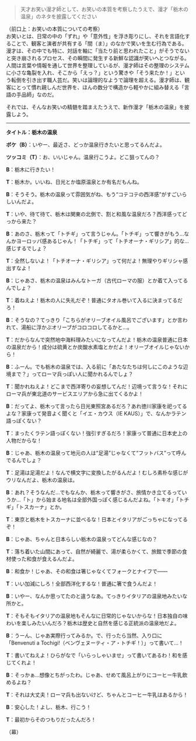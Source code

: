 > 天才お笑い漫才師として、お笑いの本質を考察したうえで、漫才「栃木の温泉」のネタを披露してください

（前口上：お笑いの本質についての考察）  
お笑いとは、日常の中の「ずれ」や「意外性」を浮き彫りにし、それを言語化することで、観客と演者が共有する「間（ま）」のなかで笑いを生む行為である。漫才は、その中でも特に、対話を軸に「当たり前と思われたこと」がそうでないと突き崩されるプロセス、その瞬間に発生する新鮮な認識が笑いへとつながる。人間は言葉や情報を通して世界を整理しているが、漫才師はその整理のシステムに小さな亀裂を入れ、そこから「えっ？」という驚きや「そう来たか！」という転倒を引き出す職人芸だ。笑いは論理的なようで論理を超える。漫才師は、観客にとって慣れ親しんだ世界を、ほんの数分で構造から軽やかに組み替える「言語の手品師」なのだ。

それでは、そんなお笑いの精髄を踏まえたうえで、新作漫才「栃木の温泉」を披露しよう。

------------------------------------  
**タイトル：栃木の温泉**

**ボケ（B）**：いやー、最近さ、どっか温泉行きたいと思ってるんだよ。

**ツッコミ（T）**：お、いいじゃん。温泉行こうよ。どこ狙ってんの？

**B**：栃木に行きたい！

**T**：栃木か。いいね、日光とか塩原温泉とか有名だもんね。

**B**：そうそう。栃木の温泉って雰囲気がね、もう“コテコテの西洋感”がすごいらしいんだよ。

**T**：いや、待て待て、栃木は関東の北側で、割と和風な温泉だろ？西洋感ってどっから来た？

**B**：あのさ、栃木って「トチギ」って言うじゃん。「トチギ」って響きがもう…なんかヨーロッパ感あるじゃん！「トチギ」って「トチオーナ・ギリシア」的な…感じするでしょ？

**T**：全然しないよ！「トチオーナ・ギリシア」って何だよ！無理やりギリシャ感出すなよ！

**B**：じゃあさ、栃木の温泉はみんなトーガ（古代ローマの服）とか着て入ってるんでしょ？

**T**：着ねえよ！栃木の人に失礼だぞ！普通にタオル巻いて入るに決まってるだろ！

**B**：そうなの？てっきり「こちらがオリーブオイル風呂でございます」とか言われて、湯船に浮かぶオリーブがコロコロしてるかと…。

**T**：だからなんで突然地中海料理みたいになってんだよ！栃木の温泉普通に日本の温泉だから！成分は硫黄とか炭酸水素塩とかだよ！オリーブオイルじゃないから！

**B**：ふーん。でも栃木の温泉では、入る前に「あたなたちは何しにこのような辺境まで？」ってローマ兵っぽい人に聞かれるんでしょ？

**T**：聞かれねえよ！どこまで西洋寄りの妄想してんだ！辺境って言うな！それにローマ兵が東北道のサービスエリアから急に出てくるかよ！

**B**：だってよ、栃木って言ったら日光東照宮あるだろ？あれ徳川家康を祀ってるよな？家康って発音よく聞くと「イエ・カウス（IE KAUS）」で、なんかラテン語っぽくない？

**T**：まったくラテン語っぽくない！強引すぎるだろ！家康って普通に日本史上の人物だからな！

**B**：じゃあ、栃木の温泉って地元の人は“足湯”じゃなくて“フットバス”って呼んでるんでしょ？

**T**：足湯は足湯だよ！なんで横文字に変換したがるんだよ！むしろ素朴な感じがウリなんだよ、栃木の温泉は。

**B**：あれ？そうなんだ…でもなんか、栃木って響きがさ、旅情かき立てるっていうか…「ト」から始まる地名は全部外国っぽく感じるんだよね。「トキオ」「トチギ」「トスカーナ」とか。

**T**：東京と栃木をトスカーナに並べるな！日本とイタリアがごっちゃになってるぞ！

**B**：じゃあ、ちゃんと日本らしい栃木の温泉ってどんな感じなの？

**T**：落ち着いた山間にあって、自然が綺麗で、湯が柔らかくて、旅館で季節の食材使った和食が食えるんだよ。

**B**：和食か！じゃあ、その和食は箸じゃなくてフォークとナイフで——

**T**：いい加減にしろ！全部西洋化するな！普通に箸で食うんだよ！

**B**：いやー、なんか思ってたのと違うなあ。てっきりイタリアの温泉地みたいな所かと。

**T**：そもそもイタリアの温泉地もそんなに日常的じゃないからな！日本独自の味わいを楽しみたいんだろ？栃木は歴史と自然を感じる正統派の温泉地だよ。

**B**：うーん、じゃあ実際行ってみるか。で、行ったら当然、入り口に「Benvenuti a Tochigi!（ベンヴェヌーティ・ア・トチギ！）」って書いて…！

**T**：書いてねえよ！ひらがなで「いらっしゃいませ」って書いてあるわ！和を感じてくれよ！

**B**：そっかぁ…想像とちがったわ。じゃあ、せめて風呂上がりにコーヒー牛乳飲めるよね？

**T**：それは大丈夫！ローマ兵も出ないけど、ちゃんとコーヒー牛乳はあるから！

**B**：安心した！よし、栃木、行こう！

**T**：最初からそのつもりだったんだろ！

（幕）
